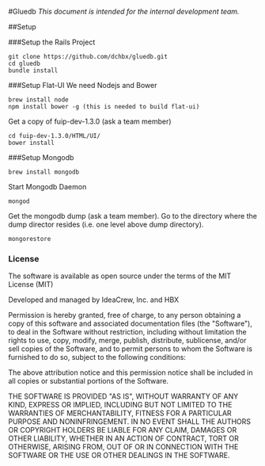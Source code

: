 #Gluedb
*This document is intended for the internal development team.*

##Setup

###Setup the Rails Project
```
git clone https://github.com/dchbx/gluedb.git
cd gluedb
bundle install
```

###Setup Flat-UI
We need Nodejs and Bower
```
brew install node
npm install bower -g (this is needed to build flat-ui)
```

Get a copy of fuip-dev-1.3.0 (ask a team member)

```
cd fuip-dev-1.3.0/HTML/UI/
bower install
```

###Setup Mongodb
```
brew install mongodb
```

Start Mongodb Daemon
```
mongod
```

Get the mongodb dump (ask a team member). Go to the directory where the dump director resides (i.e. one level above dump directory).
```
mongorestore
```
### License

The software is available as open source under the terms of the MIT License (MIT)

Developed and managed by IdeaCrew, Inc. and HBX

Permission is hereby granted, free of charge, to any person obtaining a copy
of this software and associated documentation files (the "Software"), to deal
in the Software without restriction, including without limitation the rights
to use, copy, modify, merge, publish, distribute, sublicense, and/or sell
copies of the Software, and to permit persons to whom the Software is
furnished to do so, subject to the following conditions:

The above attribution notice and this permission notice shall be included in
all copies or substantial portions of the Software.

THE SOFTWARE IS PROVIDED "AS IS", WITHOUT WARRANTY OF ANY KIND, EXPRESS OR
IMPLIED, INCLUDING BUT NOT LIMITED TO THE WARRANTIES OF MERCHANTABILITY,
FITNESS FOR A PARTICULAR PURPOSE AND NONINFRINGEMENT. IN NO EVENT SHALL THE
AUTHORS OR COPYRIGHT HOLDERS BE LIABLE FOR ANY CLAIM, DAMAGES OR OTHER
LIABILITY, WHETHER IN AN ACTION OF CONTRACT, TORT OR OTHERWISE, ARISING FROM,
OUT OF OR IN CONNECTION WITH THE SOFTWARE OR THE USE OR OTHER DEALINGS IN
THE SOFTWARE.
